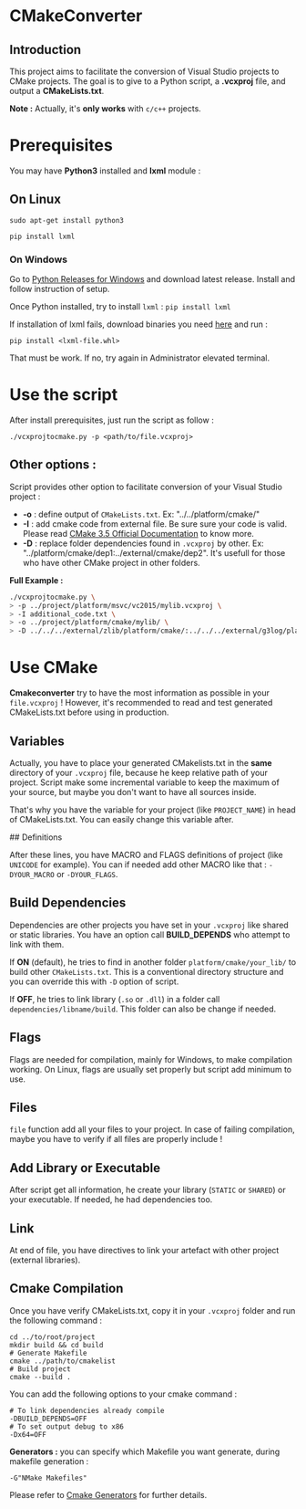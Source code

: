 # CMakeConverter

## Introduction

This project aims to facilitate the conversion of Visual Studio projects to CMake projects. The goal is to give to a Python script, a **.vcxproj** file, and output a **CMakeLists.txt**.

**Note :** Actually, it's **only works** with `c/c++` projects.

# Prerequisites

You may have **Python3** installed and **lxml** module :

## On Linux

`sudo apt-get install python3`

`pip install lxml`

### On Windows

Go to [Python Releases for Windows](https://www.python.org/downloads/windows/) and download latest release. Install and follow instruction of setup.

Once Python installed, try to install `lxml` : `pip install lxml`

If installation of lxml fails, download binaries you need [here](http://www.lfd.uci.edu/~gohlke/pythonlibs/#lxml) and run :

`pip install <lxml-file.whl>`

That must be work. If no, try again in Administrator elevated terminal.

# Use the script

After install prerequisites, just run the script as follow :

`./vcxprojtocmake.py -p <path/to/file.vcxproj>`

## Other options :

Script provides other option to facilitate conversion of your Visual Studio project :

* **-o** : define output of `CMakeLists.txt`. Ex: "../../platform/cmake/"
* **-I** : add cmake code from external file. Be sure sure your code is valid. Please read [CMake 3.5 Official Documentation](https://cmake.org/cmake/help/v3.5/release/3.5.html) to know more.
* **-D** : replace folder dependencies found in `.vcxproj` by other. Ex: "../platform/cmake/dep1:../external/cmake/dep2". It's usefull for those who have other CMake project in other folders.

**Full Example :**

```bash
./vcxprojtocmake.py \
> -p ../project/platform/msvc/vc2015/mylib.vcxproj \
> -I additional_code.txt \
> -o ../project/platform/cmake/mylib/ \
> -D ../../../external/zlib/platform/cmake/:../../../external/g3log/platform/cmake/
```

# Use CMake

**Cmakeconverter** try to have the most information as possible in your `file.vcxproj` ! However, it's recommended to read and test generated CMakeLists.txt before using in production.

## Variables

Actually, you have to place your generated CMakelists.txt in the **same** directory of your `.vcxproj` file, because he keep relative path of your project. Script make some incremental variable to keep the maximum of your source, but maybe you don't want to have all sources inside.

That's why you have the variable for your project (like `PROJECT_NAME`) in head of CMakeLists.txt. You can easily change this variable after.

## Definitions

After these lines, you have MACRO and FLAGS definitions of project (like `UNICODE` for example). You can if needed add other MACRO like that : `-DYOUR_MACRO` or `-DYOUR_FLAGS`.

## Build Dependencies

Dependencies are other projects you have set in your `.vcxproj` like shared or static libraries. You have an option call **BUILD_DEPENDS** who attempt to link with them.

If **ON** (default), he tries to find in another folder `platform/cmake/your_lib/` to build other `CMakeLists.txt`. This is a conventional directory structure and you can override this with `-D` option of script.

If **OFF**, he tries to link library (`.so` or `.dll`) in a folder call `dependencies/libname/build`. This folder can also be change if needed.

## Flags

Flags are needed for compilation, mainly for Windows, to make compilation working. On Linux, flags are usually set properly but script add minimum to use.

## Files

`file` function add all your files to your project. In case of failing compilation, maybe you have to verify if all files are properly include !

## Add Library or Executable

After script get all information, he create your library (`STATIC` or `SHARED`) or your executable. If needed, he had dependencies too.

## Link

At end of file, you have directives to link your artefact with other project (external libraries).

## Cmake Compilation

Once you have verify CMakeLists.txt, copy it in your `.vcxproj` folder and run the following command :

```
cd ../to/root/project
mkdir build && cd build
# Generate Makefile
cmake ../path/to/cmakelist
# Build project
cmake --build .
```

You can add the following options to your cmake command :

```
# To link dependencies already compile
-DBUILD_DEPENDS=OFF
# To set output debug to x86
-Dx64=OFF
```

**Generators :** you can specify which Makefile you want generate, during makefile generation :

`-G"NMake Makefiles"`

Please refer to [Cmake Generators](https://cmake.org/cmake/help/v3.5/manual/cmake-generators.7.html) for further details.


